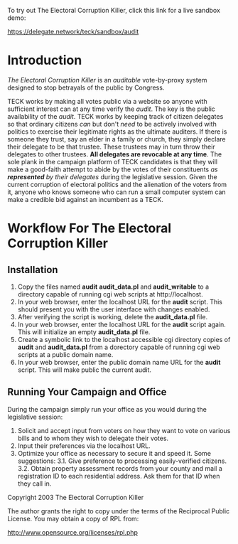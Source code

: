 To try out The Electoral Corruption Killer, click this link for a live sandbox demo:

https://delegate.network/teck/sandbox/audit


# Introduction
*The Electoral Corruption Killer* is an *auditable* vote-by-proxy system designed to stop betrayals of the public by Congress.

TECK works by making all votes public via a website so anyone with sufficient interest can at any time verify the *audit*. The key is the public availability of the *audit*. TECK works by keeping track of citizen delegates so that ordinary citizens *can* but don't *need* to be actively involved with politics to exercise their legitimate rights as the ultimate auditers. If there is someone they trust, say an elder in a family or church, they simply declare their delegate to be that trustee. These trustees may in turn throw their delegates to other trustees. **All delegates are revocable at any time**. The sole plank in the campaign platform of TECK candidates is that they will make a good-faith attempt to abide by the votes of their constituents *as **represented** by their delegates* during the legislative session. Given the current corruption of electoral politics and the alienation of the voters from it, anyone who knows someone who can run a small computer system can make a credible bid against an incumbent as a TECK.

# Workflow For The Electoral Corruption Killer

## Installation

1. Copy the files named **audit** **audit_data.pl** and **audit_writable** to a directory capable of running cgi web scripts at http://localhost.
2. In your web browser, enter the localhost URL for the **audit** script.  This should present you with the user interface with changes enabled.
3. After verifying the script is working, delete the **audit_data.pl** file.
4. In your web browser, enter the localhost URL for the **audit** script again.  This will initialize an empty **audit_data.pl** file.
5. Create a symbolic link to the localhost accessible cgi directory copies of **audit** and **audit_data.pl** from a dorectory capable of running cgi web scripts at a public domain name.
6. In your web browser, enter the public domain name URL for the **audit** script.  This will make public the current audit.

## Running Your Campaign and Office
During the campaign simply run your office as you would during the legislative session:

1. Solicit and accept input from voters on how they want to vote on various bills and to whom they wish to delegate their votes. 
2. Input their preferences via the localhost URL.
3. Optimize your office as necessary to secure it and speed it. Some suggestions:
3.1. Give preference to processing easily-verified citizens.
3.2. Obtain property assessment records from your county and mail a registration ID to each residential address.  Ask them for that ID when they call in.

Copyright 2003 The Electoral Corruption Killer

The author grants the right to copy under the terms of the Reciprocal Public License. You may obtain a copy of RPL from:

http://www.opensource.org/licenses/rpl.php

